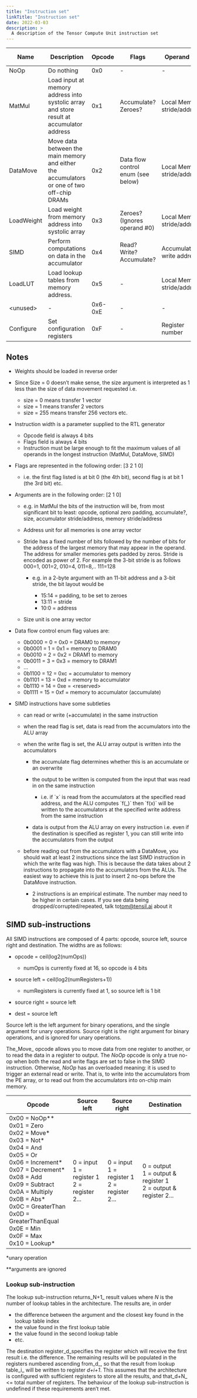```yaml
---
title: "Instruction set"
linkTitle: "Instruction set"
date: 2022-03-03
description: >
  A description of the Tensor Compute Unit instruction set
---
```




| Name | Description | Opcode | Flags | Operand #0 | Operand #1 | Operand #2 |
|-|-|-|-|-|-|-|
| NoOp        | Do nothing                                                                                 | 0x0     | \-                                 | \-                          | \-                                 | \-                   |
| MatMul      | Load input at memory address into systolic array and store result at accumulator address   | 0x1     | Accumulate? Zeroes?                | Local Memory stride/address | Accumulator stride/address         | Size                 |
| DataMove    | Move data between the main memory and either the accumulators or one of two off-chip DRAMs | 0x2     | Data flow control enum (see below) | Local Memory stride/address | Accumulator or DRAM stride/address | Size                 |
| LoadWeight  | Load weight from memory address into systolic array                                        | 0x3     | Zeroes? (Ignores operand #0)       | Local Memory stride/address | Size                               | \-                   |
| SIMD        | Perform computations on data in the accumulator                                            | 0x4     | Read? Write? Accumulate?           | Accumulator write address   | Accumulator read address           | SIMD sub-instruction |
| LoadLUT     | Load lookup tables from memory address.                                                    | 0x5     | \-                                 | Local Memory stride/address | Lookup table number                | \-                   |
| &lt;unused> | \-                                                                                         | 0x6-0xE | \-                                 | \-                          | \-                                 | \-                   |
| Configure   | Set configuration registers                                                                | 0xF     | \-                                 | Register number             | Value                              | \-                   |


## Notes

- Weights should be loaded in reverse order

- Since Size = 0 doesn’t make sense, the size argument is interpreted as 1 less than the size of data movement requested i.e.

  - size = 0 means transfer 1 vector
  - size = 1 means transfer 2 vectors
  - size = 255 means transfer 256 vectors etc.

- Instruction width is a parameter supplied to the RTL generator

  - Opcode field is always 4 bits
  - Flags field is always 4 bits
  - Instruction must be large enough to fit the maximum values of all operands in the longest instruction (MatMul, DataMove, SIMD)

- Flags are represented in the following order: \[3 2 1 0]

  - i.e. the first flag listed is at bit 0 (the 4th bit), second flag is at bit 1 (the 3rd bit) etc.

- Arguments are in the following order: \[2 1 0]

  - e.g. in MatMul the bits of the instruction will be, from most significant bit to least: opcode, optional zero padding, accumulate?, size, accumulator stride/address, memory stride/address

  - Address unit for all memories is one array vector

  - Stride has a fixed number of bits followed by the number of bits for the address of the largest memory that may appear in the operand. The address for smaller memories gets padded by zeros. Stride is encoded as power of 2. For example the 3-bit stride is as follows 000=1, 001=2, 010=4, 011=8,.. 111=128

    - e.g. in a 2-byte argument with an 11-bit address and a 3-bit stride, the bit layout would be

      - 15:14 = padding, to be set to zeroes
      - 13:11 = stride
      - 10:0 = address

  - Size unit is one array vector

- Data flow control enum flag values are:

  - 0b0000 = 0 = 0x0 = DRAM0 to memory
  - 0b0001 = 1 = 0x1 = memory to DRAM0
  - 0b0010 = 2 = 0x2 = DRAM1 to memory
  - 0b0011 = 3 = 0x3 = memory to DRAM1
  - ...
  - 0b1100 = 12 = 0xc = accumulator to memory
  - 0b1101 = 13 = 0xd = memory to accumulator
  - 0b1110 = 14 = 0xe = &lt;reserved>
  - 0b1111 = 15 = 0xf = memory to accumulator (accumulate)

- SIMD instructions have some subtleties

  - can read or write (+accumulate) in the same instruction

  - when the read flag is set, data is read from the accumulators into the ALU array

  - when the write flag is set, the ALU array output is written into the accumulators

    - the accumulate flag determines whether this is an accumulate or an overwrite

    - the output to be written is computed from the input that was read in on the same instruction

      - i.e. if \`x\` is read from the accumulators at the specified read address, and the ALU computes \`f(\_)\` then \`f(x)\` will be written to the accumulators at the specified write address from the same instruction

    - data is output from the ALU array on every instruction i.e. even if the destination is specified as register 1, you can still write into the accumulators from the output

  - before reading out from the accumulators with a DataMove, you should wait at least 2 instructions since the last SIMD instruction in which the write flag was high. This is because the data takes about 2 instructions to propagate into the accumulators from the ALUs. The easiest way to achieve this is just to insert 2 no-ops before the DataMove instruction.

    - 2 instructions is an empirical estimate. The number may need to be higher in certain cases. If you see data being dropped/corrupted/repeated, talk to[tom@tensil.ai](mailto:tom@tensil.ai) about it


## SIMD sub-instructions

All SIMD instructions are composed of 4 parts: opcode, source left, source right and destination. The widths are as follows:

- opcode = ceil(log2(numOps))

  - numOps is currently fixed at 16, so opcode is 4 bits

- source left = ceil(log2(numRegisters+1))

  - numRegisters is currently fixed at 1, so source left is 1 bit

- source right = source left

- dest = source left

Source left is the left argument for binary operations, and the single argument for unary operations. Source right is the right argument for binary operations, and is ignored for unary operations.

The_Move_ opcode allows you to move data from one register to another, or to read the data in a register to output. The _NoOp_ opcode is only a true no-op when both the read and write flags are set to false in the SIMD instruction. Otherwise, _NoOp_ has an overloaded meaning: it is used to trigger an external read or write. That is, to write into the accumulators from the PE array, or to read out from the accumulators into on-chip main memory.

| **Opcode**                                                                                                                                                                                                                                 | **Source left**                          | **Source right**                         | **Destination**                                             |
| ------------------------------------------------------------------------------------------------------------------------------------------------------------------------------------------------------------------------------------------ | ---------------------------------------- | ---------------------------------------- | ----------------------------------------------------------- |
| 0x00 = NoOp\*\*<br/>0x01 = Zero<br/>0x02 = Move\*<br/>0x03 = Not\*<br/>0x04 = And<br/>0x05 = Or<br/>0x06 = Increment\*<br/>0x07 = Decrement\*<br/>0x08 = Add<br/>0x09 = Subtract<br/>0x0A = Multiply<br/>0x0B = Abs\*<br/>0x0C = GreaterThan<br/>0x0D = GreaterThanEqual<br/>0x0E = Min<br/>0x0F = Max<br/>0x10 = Lookup\* | 0 = input<br/>1 = register 1<br/>2 = register 2... | 0 = input<br/>1 = register 1<br/>2 = register 2... | 0 = output<br/>1 = output & register 1<br/>2 = output & register 2... |

\*unary operation

\*\*arguments are ignored


### Lookup sub-instruction

The lookup sub-instruction returns_N+1_ result values where _N_ is the number of lookup tables in the architecture. The results are, in order

- the difference between the argument and the closest key found in the lookup table index
- the value found in the first lookup table
- the value found in the second lookup table
- etc.

The destination register_d_specifies the register which will receive the first result i.e. the difference. The remaining results will be populated in the registers numbered ascending from_d_, so that the result from lookup table_i_ will be written to register _d+i+1_. This assumes that the architecture is configured with sufficient registers to store all the results, and that_d+N_ &lt;= total number of registers. The behaviour of the lookup sub-instruction is undefined if these requirements aren’t met.
